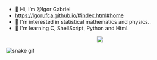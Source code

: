- 👋 Hi, I’m @Igor Gabriel
- https://igorufca.github.io/#index.html#home
- 👀 I'm interested in statistical mathematics and physics..
- 🌱 I'm learning C, ShellScript, Python and Html.



<p align="center">   <img alingn="center" src="https://profile-counter.glitch.me/Formandodev/count.svg" /></p>



![snake gif](https://github.com/igorUfca/igorUfca/blob/output/github-contribution-grid-snake.svg)
